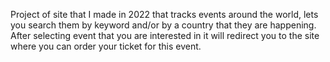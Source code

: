 Project of site that I made in 2022 that tracks events around the world, lets
you search them by keyword and/or by a country that they are happening. After
selecting event that you are interested in it will redirect you to the site
where you can order your ticket for this event.
